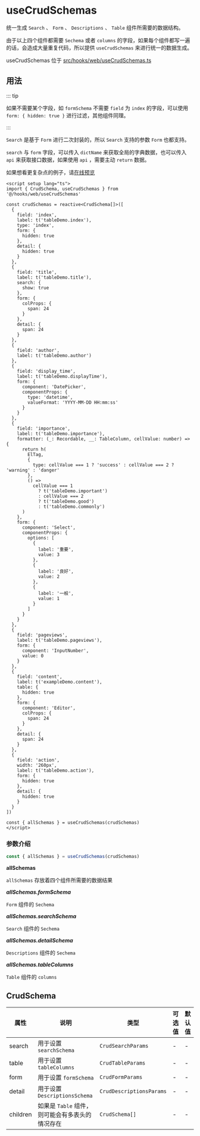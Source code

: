 # useCrudSchemas

统一生成 `Search` 、 `Form` 、 `Descriptions` 、 `Table` 组件所需要的数据结构。

由于以上四个组件都需要 `Sechema` 或者 `columns` 的字段，如果每个组件都写一遍的话，会造成大量重复代码，所以提供 `useCrudSchemas` 来进行统一的数据生成。

useCrudSchemas 位于 [src/hooks/web/useCrudSchemas.ts](https://github.com/kailong321200875/vue-element-plus-admin/tree/master/src/hooks/web/useCrudSchemas.ts)

## 用法

::: tip

如果不需要某个字段，如 `formSchema` 不需要 `field` 为 `index` 的字段，可以使用 `form: { hidden: true }` 进行过滤，其他组件同理。

:::

`Search` 是基于 `Form` 进行二次封装的，所以 `Search` 支持的参数 `Form` 也都支持。

`search` 与 `form` 字段，可以传入 `dictName` 来获取全局的字典数据，也可以传入 `api` 来获取接口数据，如果使用 `api` ，需要主动 `return` 数据。

如果想看更复杂点的例子，请[在线预览](https://element-plus-admin.cn/#/hooks/useCrudSchemas)

```vue
<script setup lang="ts">
import { CrudSchema, useCrudSchemas } from '@/hooks/web/useCrudSchemas'

const crudSchemas = reactive<CrudSchema[]>([
  {
    field: 'index',
    label: t('tableDemo.index'),
    type: 'index',
    form: {
      hidden: true
    },
    detail: {
      hidden: true
    }
  },
  {
    field: 'title',
    label: t('tableDemo.title'),
    search: {
      show: true
    },
    form: {
      colProps: {
        span: 24
      }
    },
    detail: {
      span: 24
    }
  },
  {
    field: 'author',
    label: t('tableDemo.author')
  },
  {
    field: 'display_time',
    label: t('tableDemo.displayTime'),
    form: {
      component: 'DatePicker',
      componentProps: {
        type: 'datetime',
        valueFormat: 'YYYY-MM-DD HH:mm:ss'
      }
    }
  },
  {
    field: 'importance',
    label: t('tableDemo.importance'),
    formatter: (_: Recordable, __: TableColumn, cellValue: number) => {
      return h(
        ElTag,
        {
          type: cellValue === 1 ? 'success' : cellValue === 2 ? 'warning' : 'danger'
        },
        () =>
          cellValue === 1
            ? t('tableDemo.important')
            : cellValue === 2
            ? t('tableDemo.good')
            : t('tableDemo.commonly')
      )
    },
    form: {
      component: 'Select',
      componentProps: {
        options: [
          {
            label: '重要',
            value: 3
          },
          {
            label: '良好',
            value: 2
          },
          {
            label: '一般',
            value: 1
          }
        ]
      }
    }
  },
  {
    field: 'pageviews',
    label: t('tableDemo.pageviews'),
    form: {
      component: 'InputNumber',
      value: 0
    }
  },
  {
    field: 'content',
    label: t('exampleDemo.content'),
    table: {
      hidden: true
    },
    form: {
      component: 'Editor',
      colProps: {
        span: 24
      }
    },
    detail: {
      span: 24
    }
  },
  {
    field: 'action',
    width: '260px',
    label: t('tableDemo.action'),
    form: {
      hidden: true
    },
    detail: {
      hidden: true
    }
  }
])

const { allSchemas } = useCrudSchemas(crudSchemas)
</script>

```

### 参数介绍

```ts
const { allSchemas } = useCrudSchemas(crudSchemas)
```

**allSchemas**

`allSchemas` 存放着四个组件所需要的数据结果


***allSchemas.formSchema***

`Form` 组件的 `Sechema`

***allSchemas.searchSchema***

`Search` 组件的 `Sechema`

***allSchemas.detailSchema***

`Descriptions` 组件的 `Sechema`

***allSchemas.tableColumns***

`Table` 组件的 `columns`

## CrudSchema

| 属性 | 说明 | 类型 | 可选值 | 默认值 |
| ---- | ---- | ---- | ---- | ---- |
| search | 用于设置 `searchSchema` | `CrudSearchParams` | - | - |
| table | 用于设置 `tableColumns` | `CrudTableParams` | - | - |
| form | 用于设置 `formSchema` | `CrudFormParams` | - | - |
| detail | 用于设置 `DescriptionsSchema` | `CrudDescriptionsParams` | - | - |
| children | 如果是 `Table` 组件，则可能会有多表头的情况存在 | `CrudSchema[]` | - | - |
